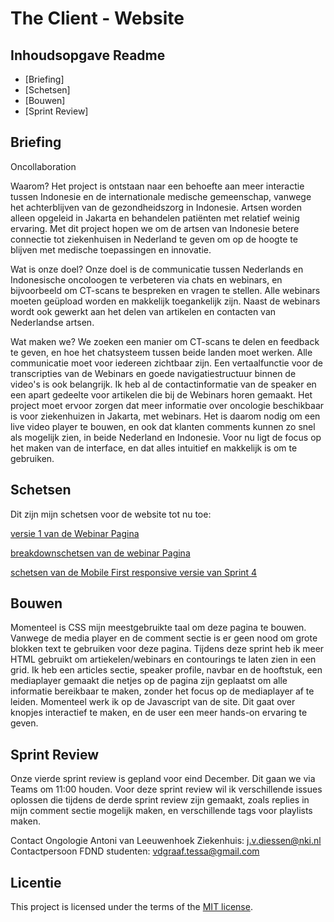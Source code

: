 # The Client - Website


## Inhoudsopgave Readme

  * [Briefing]
  * [Schetsen]
  * [Bouwen]
  * [Sprint Review]

## Briefing
Oncollaboration

Waarom?
Het project is ontstaan naar een behoefte aan meer interactie tussen Indonesie en de internationale medische gemeenschap, vanwege het achterblijven van de gezondheidszorg in Indonesie. Artsen worden alleen opgeleid in Jakarta en behandelen patiënten met relatief weinig ervaring. Met dit project hopen we om de artsen van Indonesie betere connectie tot ziekenhuisen in Nederland te geven om op de hoogte te blijven met medische toepassingen en innovatie. 

Wat is onze doel?
Onze doel is de communicatie tussen Nederlands en Indonesische oncoloogen te verbeteren via chats en webinars, en bijvoorbeeld om CT-scans te bespreken en vragen te stellen. Alle webinars moeten geüpload worden en makkelijk toegankelijk zijn. Naast de webinars wordt ook gewerkt aan het delen van artikelen en contacten van Nederlandse artsen.

Wat maken we? We zoeken een manier om CT-scans te delen en feedback te geven, en hoe het chatsysteem tussen beide landen moet werken. Alle communicatie moet voor iedereen zichtbaar zijn. Een vertaalfunctie voor de transcripties van de Webinars en goede navigatiestructuur binnen de video's is ook belangrijk. Ik heb al de contactinformatie van de speaker en een apart gedeelte voor artikelen die bij de Webinars horen gemaakt. Het project moet ervoor zorgen dat meer informatie over oncologie beschikbaar is voor ziekenhuizen in Jakarta, met webinars. Het is daarom nodig om een live video player te bouwen, en ook dat klanten comments kunnen zo snel als mogelijk zien, in beide Nederland en Indonesie. Voor nu ligt de focus op het maken van de interface, en dat alles intuitief en makkelijk is om te gebruiken.

## Schetsen

Dit zijn mijn schetsen voor de website tot nu toe:


[versie 1 van de Webinar Pagina](./https://github.com/misspastelwitch/the-client-website/issues/2)

[breakdownschetsen van de webinar Pagina](./https://github.com/misspastelwitch/the-client-website/issues/1)

[schetsen van de Mobile First responsive versie van Sprint 4](.https://github.com/misspastelwitch/look-and-feel-corporate-identity/issues/8)



## Bouwen
Momenteel is CSS mijn meestgebruikte taal om deze pagina te bouwen. Vanwege de media player en de comment sectie is er geen nood om grote blokken text te gebruiken voor deze pagina. Tijdens deze sprint heb ik meer HTML gebruikt om artiekelen/webinars en contourings te laten zien in een grid.  Ik heb een articles sectie, speaker profile, navbar en de hooftstuk, een mediaplayer gemaakt die netjes op de pagina zijn geplaatst om alle informatie bereikbaar te maken, zonder het focus op de mediaplayer af te leiden. Momenteel werk ik op de Javascript van de site. Dit gaat over knopjes interactief te maken, en de user een meer hands-on ervaring te geven.

## Sprint Review
Onze vierde sprint review is gepland voor eind December. Dit gaan we via Teams om 11:00 houden.
Voor deze sprint review wil ik verschillende issues oplossen die tijdens de derde sprint review zijn gemaakt, zoals replies in mijn comment sectie mogelijk maken, en verschillende tags voor playlists maken.

Contact Ongologie Antoni van Leeuwenhoek Ziekenhuis: j.v.diessen@nki.nl 
Contactpersoon FDND studenten: vdgraaf.tessa@gmail.com


## Licentie

This project is licensed under the terms of the [MIT license](./LICENSE).
